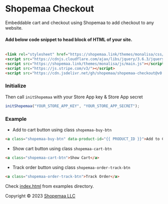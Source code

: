 # Shopemaa Checkout

Embeddable cart and checkout using Shopemaa to add checkout to any website.

#### Add below code snippet to head block of HTML of your site.

```html

<link rel="stylesheet" href="https://shopemaa.link/themes/monalisa/css/tailwind/tailwind.min.css">
<script src="https://cdnjs.cloudflare.com/ajax/libs/jquery/3.6.3/jquery.min.js"></script>
<script src="https://shopemaa.link/themes/monalisa/js/main.js"></script>
<script src="https://js.stripe.com/v3/"></script>
<script src="https://cdn.jsdelivr.net/gh/shopemaa/shopemaa-checkout@v0.0.2/shopemaa.js"></script>
```

### Initialize

Then call `initShopemaa` with your Store App key & Store App secret

```js
initShopemaa("YOUR_STORE_APP_KEY", "YOUR_STORE_APP_SECRET");
```

### Example

* Add to cart button using class `shopemaa-buy-btn`

```html
<a class="shopemaa-buy-btn" data-product-id="{{ PRODUCT_ID }}">Add to Cart</a>
```

* Show cart button using class `shopemaa-cart-btn`

```html
<a class="shopemaa-cart-btn">Show Cart</a>
```

* Track order button using class `shopemaa-order-track-btn`

```html
<a class="shopemaa-order-track-btn">Track Order</a>
```

Check [index.html](./examples/index.html) from examples directory.

Copyright © 2023 [Shopemaa LLC](https://shopemaa.com)
